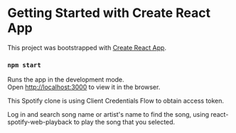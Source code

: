 # Getting Started with Create React App

This project was bootstrapped with [Create React App](https://github.com/facebook/create-react-app).

### `npm start`

Runs the app in the development mode.\
Open [http://localhost:3000](http://localhost:3000) to view it in the browser.

This Spotify clone is using Client Credentials Flow to obtain
access token.

Log in and search song name or artist's name to find the song,
using react-spotify-web-playback to play the song that you selected.
